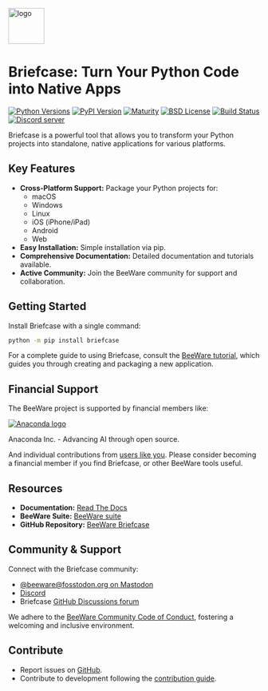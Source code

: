 [<img src="https://beeware.org/project/briefcase/briefcase.png" width="72" alt="logo" />](https://beeware.org/briefcase)

# Briefcase: Turn Your Python Code into Native Apps

[![Python Versions](https://img.shields.io/pypi/pyversions/briefcase.svg)](https://pypi.python.org/pypi/briefcase)
[![PyPI Version](https://img.shields.io/pypi/v/briefcase.svg)](https://pypi.python.org/pypi/briefcase)
[![Maturity](https://img.shields.io/pypi/status/briefcase.svg)](https://pypi.org/pypi/briefcase)
[![BSD License](https://img.shields.io/pypi/l/briefcase.svg)](https://github.com/beeware/briefcase/blob/main/LICENSE)
[![Build Status](https://github.com/beeware/briefcase/workflows/CI/badge.svg?branch=main)](https://github.com/beeware/briefcase/actions)
[![Discord server](https://img.shields.io/discord/836455665257021440?label=Discord%20Chat&logo=discord&style=plastic)](https://beeware.org/bee/chat/)

Briefcase is a powerful tool that allows you to transform your Python projects into standalone, native applications for various platforms.

## Key Features

*   **Cross-Platform Support:** Package your Python projects for:
    *   macOS
    *   Windows
    *   Linux
    *   iOS (iPhone/iPad)
    *   Android
    *   Web
*   **Easy Installation:**  Simple installation via pip.
*   **Comprehensive Documentation:** Detailed documentation and tutorials available.
*   **Active Community:**  Join the BeeWare community for support and collaboration.

## Getting Started

Install Briefcase with a single command:

```bash
python -m pip install briefcase
```

For a complete guide to using Briefcase, consult the [BeeWare tutorial](https://docs.beeware.org), which guides you through creating and packaging a new application.

## Financial Support

The BeeWare project is supported by financial members like:

[![Anaconda logo](https://beeware.org/community/members/anaconda/anaconda-large.png)](https://anaconda.com/)

Anaconda Inc. - Advancing AI through open source.

And individual contributions from [users like
you](https://beeware.org/community/members/). Please consider becoming a financial member if you find Briefcase, or other BeeWare tools useful.

## Resources

*   **Documentation:**  [Read The Docs](https://briefcase.readthedocs.io)
*   **BeeWare Suite:** [BeeWare suite](https://beeware.org)
*   **GitHub Repository:** [BeeWare Briefcase](https://github.com/beeware/briefcase)

## Community & Support

Connect with the Briefcase community:

*   [@beeware@fosstodon.org on Mastodon](https://fosstodon.org/@beeware)
*   [Discord](https://beeware.org/bee/chat/)
*   Briefcase [GitHub Discussions
    forum](https://github.com/beeware/briefcase/discussions)

We adhere to the [BeeWare Community Code of
Conduct](https://beeware.org/community/behavior/), fostering a welcoming and inclusive environment.

## Contribute

*   Report issues on [GitHub](https://github.com/beeware/briefcase/issues).
*   Contribute to development following the [contribution
    guide](https://briefcase.readthedocs.io/en/latest/how-to/contribute/index.html).